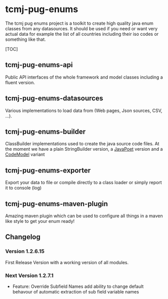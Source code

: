 # tcmj-pug-enums
The tcmj pug enums project is a toolkit to create high quality java enum classes from any
datasources. It should be used if you need or want very actual data for example the list of
all countries including their iso codes or something like that. 

[TOC]


## tcmj-pug-enums-api
Public API interfaces of the whole framework and model classes including a fluent version.

## tcmj-pug-enums-datasources
Various implementations to load data from (Web pages, Json sources, CSV, ...).

## tcmj-pug-enums-builder
ClassBuilder implementations used to create the java source code files. At the moment we
have a plain StringBuilder version, a [JavaPoet](https://github.com/square/javapoet) version and a [CodeModel](https://mvnrepository.com/artifact/com.sun.codemodel/codemodel) variant

## tcmj-pug-enums-exporter
Export your data to file or compile directly to a class loader or simply report it to console (log)

## tcmj-pug-enums-maven-plugin
Amazing maven plugin which can be used to configure all things in a maven like style to get your enum ready! 





## Changelog
### Version 1.2.6.15
First Release Version with a working version of all modules.

### Next Version 1.2.7.1
* Feature: Override Subfield Names
add ability to change default behavour of automatic extraction of sub field variable names

